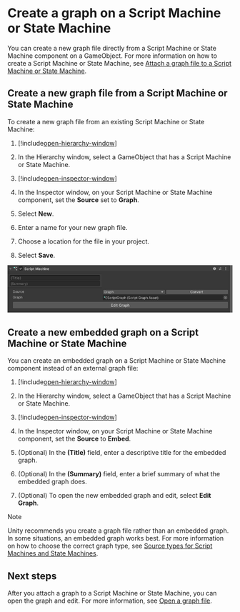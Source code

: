 # Create a graph on a Script Machine or State Machine

You can create a new graph file directly from a Script Machine or State Machine component on a GameObject. For more
information on how to create a Script Machine or State Machine,
see [Attach a graph file to a Script Machine or State Machine](vs-attach-graph-machine.md).

## Create a new graph file from a Script Machine or State Machine

To create a new graph file from an existing Script Machine or State Machine:

1. [!include[open-hierarchy-window](./snippets/vs-open-hierarchy-window.md)]

1. In the Hierarchy window, select a GameObject that has a Script Machine or State Machine.

2. [!include[open-inspector-window](./snippets/vs-open-inspector-window.md)]

3. In the Inspector window, on your Script Machine or State Machine component, set the **Source** set to **Graph**.

1. Select **New**.

4. Enter a name for your new graph file.

5. Choose a location for the file in your project.

1. Select **Save**.

![A new Script Machine with an attached Script Graph](images\vs-script-machine.png)

## Create a new embedded graph on a Script Machine or State Machine

You can create an embedded graph on a Script Machine or State Machine component instead of an external graph file:

1. [!include[open-hierarchy-window](./snippets/vs-open-hierarchy-window.md)]

1. In the Hierarchy window, select a GameObject that has a Script Machine or State Machine.

2. [!include[open-inspector-window](./snippets/vs-open-inspector-window.md)]

3. In the Inspector window, on your Script Machine or State Machine component, set the **Source** to **Embed**.

4. (Optional) In the **(Title)** field, enter a descriptive title for the embedded graph.

5. (Optional) In the **(Summary)** field, enter a brief summary of what the embedded graph does.

6. (Optional) To open the new embedded graph and edit, select **Edit Graph**.

> [!NOTE]
> Unity recommends you create a graph file rather than an embedded graph. In some situations, an embedded graph works
> best. For more information on how to choose the correct graph type,
> see [Source types for Script Machines and State Machines](vs-graph-machine-types.md#source-types).

## Next steps

After you attach a graph to a Script Machine or State Machine, you can open the graph and edit. For more information,
see [Open a graph file](vs-open-graph-edit.md).
